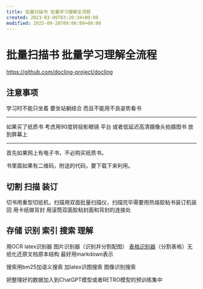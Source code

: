 ```yaml
---
title: 批量扫描书 批量学习理解全流程
created: 2023-03-06T03:20:34+00:00
modified: 2025-09-28T09:06:09+08:00
---
```


# 批量扫描书 批量学习理解全流程

https://github.com/docling-project/docling

## 注意事项

学习时不能只坐着 要坐站躺结合 而且不能用不良姿势看书

---

如果买了纸质书 考虑用90度转投影眼镜 平台 或者低延迟高清摄像头拍摄图书 放到屏幕上

---

首先如果网上有电子书，不必购买纸质书。

书里面如果有二维码，附送的代码，要下载下来利用。

## 切割 扫描 装订

切书用重型切纸机，扫描用双面批量扫描仪，扫描完毕需要用热熔胶粘书装订机装回 用卡纸做背封 用滚筒双面胶粘封面和背封的连接处

## 存储 识别 索引 搜索 理解

用OCR latex识别器 图片识别器（识别并分割配图） [表格识别器](https://aistudio.baidu.com/aistudio/projectdetail/5631155?channelType=0&channel=0)（分割表格）无纸化还原文档原本结构 最好用markdown表示

搜索用bm25加语义搜索 加latex识图搜索 图像识别搜索

把整理好的数据加入到ChatGPT模型或者RETRO模型的预训练集中
